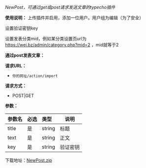 *NewPost，可通过get或post请求发送文章的typecho插件*

**使用说明：** 
上传插件并启用，添加一位用户。用户组为编辑（为了安全）

设置验证密钥key

设置发表分类mid，例如某分类设置页url为 https://wei.bz/admin/category.php?mid=2 ，mid就等于2

**通过post发表文章：** 

**请求URL：** 
- ` 你的网址/action/import `
  
**请求方式：**
- POST|GET 

**参数：** 

|参数名|必选|类型|说明|
|:----    |:---|:----- |-----   |
|title |  是  |    string   |    标题   |
|text |  是  |    string   |    正文   |
|key |  是  |    string   |    验证密钥   |


下载地址：[NewPost.zip][1]


  [1]: https://github.com/iLay1678/NewPost/releases/download/v0.1/NewPost.zip